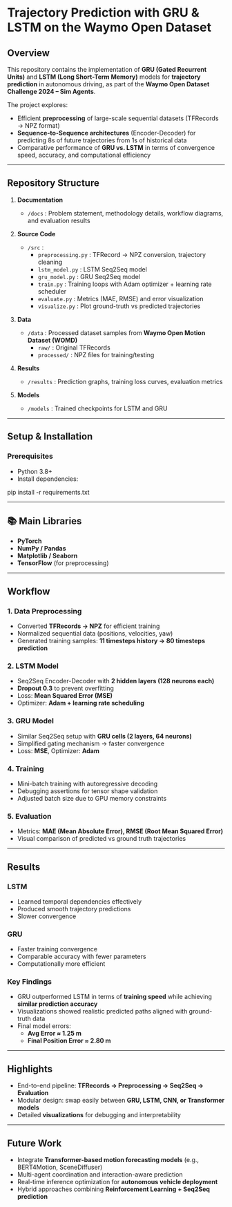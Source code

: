 # Trajectory Prediction with GRU & LSTM on the Waymo Open Dataset

## Overview
This repository contains the implementation of **GRU (Gated Recurrent Units)** and **LSTM (Long Short-Term Memory)** models for **trajectory prediction** in autonomous driving, as part of the **Waymo Open Dataset Challenge 2024 – Sim Agents**.

The project explores:
- Efficient **preprocessing** of large-scale sequential datasets (TFRecords → NPZ format)  
- **Sequence-to-Sequence architectures** (Encoder-Decoder) for predicting 8s of future trajectories from 1s of historical data  
- Comparative performance of **GRU vs. LSTM** in terms of convergence speed, accuracy, and computational efficiency  

---

## Repository Structure

1. **Documentation**
   - `/docs` : Problem statement, methodology details, workflow diagrams, and evaluation results  

2. **Source Code**
   - `/src` :
     - `preprocessing.py` : TFRecord → NPZ conversion, trajectory cleaning  
     - `lstm_model.py` : LSTM Seq2Seq model  
     - `gru_model.py` : GRU Seq2Seq model  
     - `train.py` : Training loops with Adam optimizer + learning rate scheduler  
     - `evaluate.py` : Metrics (MAE, RMSE) and error visualization  
     - `visualize.py` : Plot ground-truth vs predicted trajectories  

3. **Data**
   - `/data` : Processed dataset samples from **Waymo Open Motion Dataset (WOMD)**  
     - `raw/` : Original TFRecords  
     - `processed/` : NPZ files for training/testing  

4. **Results**
   - `/results` : Prediction graphs, training loss curves, evaluation metrics  

5. **Models**
   - `/models` : Trained checkpoints for LSTM and GRU  

---

## Setup & Installation

### Prerequisites
- Python 3.8+  
- Install dependencies:

pip install -r requirements.txt
  
---

## 📚 Main Libraries
- **PyTorch**  
- **NumPy / Pandas**  
- **Matplotlib / Seaborn**  
- **TensorFlow** (for preprocessing)  

---

##  Workflow

### 1. Data Preprocessing
- Converted **TFRecords → NPZ** for efficient training  
- Normalized sequential data (positions, velocities, yaw)  
- Generated training samples: **11 timesteps history → 80 timesteps prediction**  

### 2. LSTM Model
- Seq2Seq Encoder-Decoder with **2 hidden layers (128 neurons each)**  
- **Dropout 0.3** to prevent overfitting  
- Loss: **Mean Squared Error (MSE)**  
- Optimizer: **Adam + learning rate scheduling**  

### 3. GRU Model
- Similar Seq2Seq setup with **GRU cells (2 layers, 64 neurons)**  
- Simplified gating mechanism → faster convergence  
- Loss: **MSE**, Optimizer: **Adam**  

### 4. Training
- Mini-batch training with autoregressive decoding  
- Debugging assertions for tensor shape validation  
- Adjusted batch size due to GPU memory constraints  

### 5. Evaluation
- Metrics: **MAE (Mean Absolute Error), RMSE (Root Mean Squared Error)**  
- Visual comparison of predicted vs ground truth trajectories  

---

##  Results

### LSTM
- Learned temporal dependencies effectively  
- Produced smooth trajectory predictions  
- Slower convergence  

### GRU
- Faster training convergence  
- Comparable accuracy with fewer parameters  
- Computationally more efficient  

### Key Findings
- GRU outperformed LSTM in terms of **training speed** while achieving **similar prediction accuracy**  
- Visualizations showed realistic predicted paths aligned with ground-truth data  
- Final model errors:  
  - **Avg Error ≈ 1.25 m**  
  - **Final Position Error ≈ 2.80 m**  

---

##  Highlights
- End-to-end pipeline: **TFRecords → Preprocessing → Seq2Seq → Evaluation**  
- Modular design: swap easily between **GRU, LSTM, CNN, or Transformer models**  
- Detailed **visualizations** for debugging and interpretability  

---

##  Future Work
- Integrate **Transformer-based motion forecasting models** (e.g., BERT4Motion, SceneDiffuser)  
- Multi-agent coordination and interaction-aware prediction  
- Real-time inference optimization for **autonomous vehicle deployment**  
- Hybrid approaches combining **Reinforcement Learning + Seq2Seq prediction**

```bash

